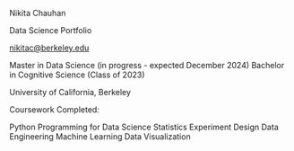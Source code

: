 Nikita Chauhan

Data Science Portfolio

nikitac@berkeley.edu

Master in Data Science (in progress - expected December 2024)
Bachelor in Cognitive Science (Class of 2023)

University of California, Berkeley

Coursework Completed:

Python Programming for Data Science
Statistics
Experiment Design
Data Engineering
Machine Learning
Data Visualization
